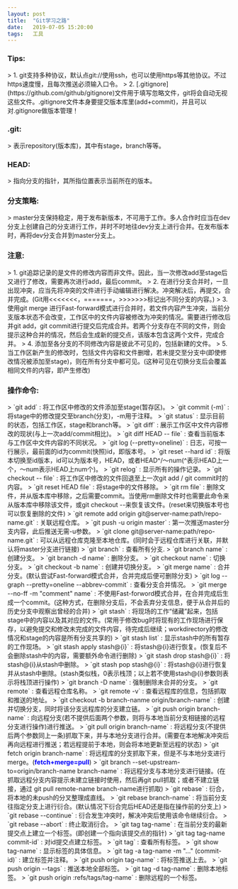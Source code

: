 ```yaml
---
layout: post
title:  "Git学习之路"
date:   2019-07-05 15:20:00 
tags:   工具
---
```


<h3>Tips:</h3> 
> 1. git支持多种协议，默认点git://使用ssh，也可以使用https等其他协议。不过https速度慢，且每次推送必须输入口令。  
> 2. [.gitignore](https://github.com/github/gitignore)文件用于填写忽略文件，git将会自动无视这些文件。.gitignore文件本身要提交版本库里(add+commit)，并且可以对.gitignore做版本管理！

<h3>.git:</h3> 
> 表示repository(版本库)，其中有stage，branch等等。  

<h3>HEAD:</h3>
> 指向分支的指针，其所指位置表示当前所在的版本。 

<h3>分支策略:</h3>
> master分支保持稳定，用于发布新版本，不可用于工作。多人合作时应当在dev分支上创建自己的分支进行工作，并时不时地往dev分支上进行合并。在发布版本时，再将dev分支合并到master分支上。

<h3>注意:</h3>
> 1. git追踪记录的是文件的修改内容而非文件。因此，当一次修改add至stage后又进行了修改，需要再次进行add，最后commit。  
> 2. 在进行分支合并时，一旦出现冲突，应当先将冲突的文件进行手动编辑进行解决。冲突解决后，再提交，合并完成。(Git用<<<<<<<，=======，>>>>>>>标记出不同分支的内容。)  
> 3. 使用git merge 进行Fast-forward模式进行合并时，若文件内容产生冲突，当前分支版本状态不会改变，工作区中的文件内容被修改为冲突的情况。需要进行修改后并git add，git commit进行提交后完成合并。若两个分支存在不同的文件，则会提示这种合并的情况，然后会生成新的提交点，该版本包含这两个文件，完成合并。  
> 4. 添加至各分支的不同修改内容是彼此不可见的，包括新建的文件。  
> 5. 当工作区新产生的修改时，包括文件内容和文件删增，若未提交至分支中(即使修改情况被添加至stage)，则在所有分支中都可见。(这种可见在切换分支后会覆盖相同文件的内容，即产生修改)  

<h3>操作命令:</h3>
> `git add` : 将工作区中修改的文件添加至stage(暂存区)。  
> `git commit (-m)` : 将stage中的修改提交至branch(分支)，-m用于注释。  
> `git status` : 显示目前的状态，包括工作区，stage和branch等。  
> `git diff` : 展示工作区中文件内容修改的现状(与上一次add/commit相比)。  
> `git diff HEAD -- file` : 查看当前版本与工作区中文件内容的不同状况。  
> `git log (--pretty=oneline)` : 日志，可按一行展示，最前面的id为commit(快照)id，即版本号。  
> `git reset --hard id` : 将版本切换至id版本，id可以为版本号，HEAD，或者HEAD^/～num(^表示HEAD上一个，～num表示HEAD上num个)。  
> `git relog` : 显示所有的操作记录。  
> `git checkout -- file` : 将工作区中修改的文件回退至上一次git add / git commit时的内容。  
> `git reset HEAD file` : 将stage中的文件移除。  
> `git rm file` : 删除文件，并从版本库中移除，之后需要commit。当使用rm删除文件时也需要此命令来从版本库中移除该文件，或git checkout --来恢复该文件。(reset来切换版本号也可以恢复删除的文件)  
> `git remote add origin git@server-name:path/repo-name.git` : 关联远程仓库。  
> `git push -u origin master` : 第一次推送master分支内容，此后推送无需-u参数。  
> `git clone git@server-name:path/repo-name.git` : 可以从远程仓库克隆至本地仓库。(同时会于远程仓库进行关联，并默认将master分支进行链接)  
> `git branch` : 查看所有分支.  
> `git branch name` : 创建分支。  
> `git branch -d name` : 删除分支。  
> `git checkout name` : 切换分支。  
> `git checkout -b name` : 创建并切换分支。  
> `git merge name` : 合并分支。(默认尝试Fast-forward模式合并，合并完成后便可删除分支)  
> `git log --graph --pretty=oneline --abbrev-commit` : 查看分支合并情况。  
> `git merge --no-ff -m "comment" name` : 不使用Fast-forword模式合并，在合并完成后生成一个commit。(这种方式，在删除分支后，不会丢弃分支信息，便于从合并后的历史分支中观察出曾经的合并)  
> `git stash` : 将现场的工作“储藏”起来，包括stage中的内容以及其对应的文件。(常用于修改bug时将现有的工作现场进行保存，以避免提交和修改未完成的文件内容，待完成后继续；workdirectory的修改情况和stage的内容是所有分支共享的)  
> `git stash list` : 显示stash中的所有暂存的工作现场。  
> `git stash apply stash@{i}` : 将stash@{i}进行恢复。(恢复后不会删除stash中的内容，需要额外命令进行删除)  
> `git stash drop stash@{i}` : 将stash@{i}从stash中删除。  
> `git stash pop stash@{i}` : 将stash@{i}进行恢复并从stash中删除。(stash类似栈，0表示栈顶；以上若不使用stash@{i}参数则表示将栈顶进行操作)  
> `git branch -D name` : 强制删除未合并的分支。  
> `git remote` : 查看远程仓库名称。  
> `git remote -v` : 查看远程库的信息，包括抓取和推送的地址。  
> `git checkout -b branch-nanme origin/branch-name` : 创建并切换分支，同时将该分支远程库的分支建立链。  
> `git push origin branch-name` : 向远程分支(若不提供后面两个参数，则将与本地当前分支相链接的远程分支进行操作)进行推送。  
> `git pull origin branch-name` : 将远程分支(不提供后两个参数同上一条)抓取下来，并与本地分支进行合并。(需要在本地解决冲突后再向远程进行推送；若远程提前于本地，则会将本地更新至远程的状态)  
> `git fetch origin branch-name` : 将远程库的分支抓取下来，但是不与本地分支进行merge。(<b style="color:blue">fetch+merge=pull</b>)  
> `git branch --set-upstream-to=origin/branch-name branch-name` : 将远程分支与本地分支进行链接。(在抓取远程分支内容提示未建立链接时使用，然后再git pull抓取；或者不建立链接，通过 git pull remote-name branch-name进行抓取)  
> `git rebase` : 衍合，将本地的未push的分叉整理成直线。  
> `git rebase branch-name` : 将当前分支往指定分支上进行衍合。(默认情况下衍合完后HEAD还是指在操作前的分支上)  
> `git rebase --continue` : 衍合发生冲突时，解决冲突后使用该命令继续衍合。  
> `git rebase --abort` : 终止取消衍合。  
> `git tag tag-name` : 在当前分支的最新提交点上建立一个标签。(即创建一个指向该提交点的指针)  
> `git tag tag-name commit-id` : 对id提交点建立标签。  
> `git tag` : 查看所有标签。  
> `git show tag-name` : 显示标签的具体信息。  
> `git tag -a tag-name -m "..." (commit-id)` : 建立标签并注释。  
> `git push origin tag-name` : 将标签推送上去。  
> `git push origin --tags` : 推送本地全部标签。  
> `git tag -d tag-name` : 删除本地标签。  
> `git push origin :refs/tags/tag-name` : 删除远程的一个标签。  

